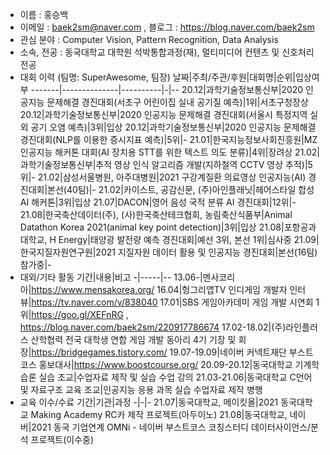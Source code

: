 - 이름 : 홍승백
- 이메일 : baek2sm@naver.com , 블로그 : https://blog.naver.com/baek2sm
- 관심 분야 : Computer Vision, Pattern Recognition, Data Analysis
- 소속, 전공 : 동국대학교 대학원 석박통합과정(재), 멀티미디어 컨텐츠 및 신호처리 전공
- 대회 이력 (팀명: SuperAwesome, 팀장)
  날짜|주최/주관/후원|대회명|순위|입상여부
  -------|--------------|----------|-|--
  20.12|과학기술정보통신부|2020 인공지능 문제해결 경진대회(서초구 어린이집 실내 공기질 예측)|1위|서초구청장상
  20.12|과학기술정보통신부|2020 인공지능 문제해결 경진대회(서울시 특정지역 실외 공기 오염 예측)|3위|입상
  20.12|과학기술정보통신부|2020 인공지능 문제해결 경진대회(NLP를 이용한 증시지표 예측)|5위|-
  21.01|한국지능정보사회진흥원|MZ 인공지능 해커톤 대회(AI 장치용 STT를 위한 텍스트 의도 분류)|4위|장려상
  21.02|과학기술정보통신부|추적 영상 인식 알고리즘 개발(지하철역 CCTV 영상 추적)|5위|-
  21.02|삼성서울병원, 아주대병원|2021 구강계질환 의료영상 인공지능(AI) 경진대회|본선(40팀)|-
  21.02|카이스트, 공감신문, (주)아인플래닛|헤어스타일 합성 AI 해커톤|3위|입상
  21.07|DACON|영어 음성 국적 분류 AI 경진대회|12위|-
  21.08|한국축산데이터(주), (사)한국축산테크협회, 농림축산식품부|Animal Datathon Korea 2021(animal key point detection)|3위|입상
  21.08|포항공과대학교, H Energy|태양광 발전량 예측 경진대회|예선 3위, 본선 1위|심사중
  21.09|한국지질자원연구원|2021 지질자원 데이터 활용 및 인공지능 경진대회|본선(16팀) 참가중|-
- 대외/기타 활동
  기간|내용|비고
  -|-----|--
  13.06-|멘사코리아|https://www.mensakorea.org/
  16.04|헝그리앱TV 인디게임 개발자 인터뷰|https://tv.naver.com/v/838040
  17.01|SBS 게임아카데미 게임 개발 시연회 1위|https://goo.gl/XEFnRG , https://blog.naver.com/baek2sm/220917786674
  17.02-18.02|(주)라인플러스 산학협력 전국 대학생 연합 게임 개발 동아리 4기 기장 및 회장|https://bridgegames.tistory.com/
  19.07-19.09|네이버 커넥트재단 부스트코스 홍보대사|https://www.boostcourse.org/
  20.09-20.12|동국대학교 기계학습론 실습 조교|수업자료 제작 및 실습 수업 강의
  21.03-21.06|동국대학교 C언어 및 자료구조 교육 조교|인공지능 응용 과목 실습 수업자료 제작 병행
- 교육 이수/수료
  기간|기관|과정
  -|-|-
  21.07|동국대학교, 메이킷올|2021 동국대학교 Making Academy RC카 제작 프로젝트(아두이노)
  21.08|동국대학교, 네이버|2021 동국 기업연계 OMNi - 네이버 부스트코스 코칭스터디 데이터사이언스/분석 프로젝트(이수중)
